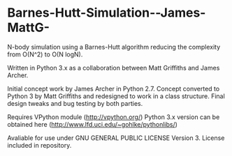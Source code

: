 Barnes-Hutt-Simulation--James-MattG-
====================================

N-body simulation using a Barnes-Hutt algorithm reducing the complexity from O(N^2) to O(N logN).

Written in Python 3.x as a collaboration between Matt Griffiths and James Archer.

Initial concept work by James Archer in Python 2.7.
Concept converted to Python 3 by Matt Griffiths and redesigned to work in a class structure.
Final design tweaks and bug testing by both parties.

Requires VPython module (http://vpython.org/)
Python 3.x version can be obtained here (http://www.lfd.uci.edu/~gohlke/pythonlibs/)

Avaliable for use under GNU GENERAL PUBLIC LICENSE Version 3. 
License included in repository.
